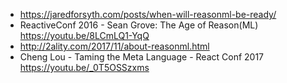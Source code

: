 - https://jaredforsyth.com/posts/when-will-reasonml-be-ready/
- ReactiveConf 2016 - Sean Grove: The Age of Reason(ML) https://youtu.be/8LCmLQ1-YqQ
- http://2ality.com/2017/11/about-reasonml.html
- Cheng Lou - Taming the Meta Language - React Conf 2017 https://youtu.be/_0T5OSSzxms
